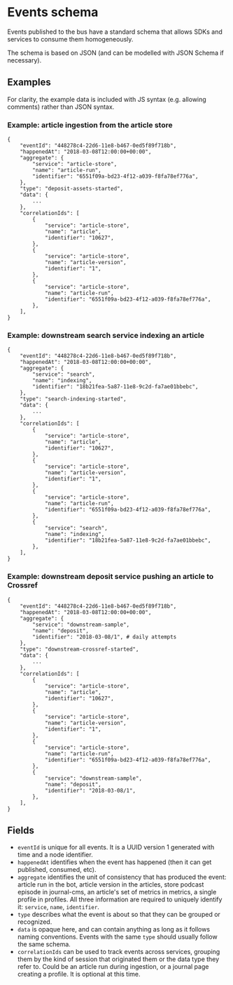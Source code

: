 # Events schema

Events published to the bus have a standard schema that allows SDKs and services to consume them homogeneously.

The schema is based on JSON (and can be modelled with JSON Schema if necessary).

## Examples

For clarity, the example data is included with JS syntax (e.g. allowing comments) rather than JSON syntax.

### Example: article ingestion from the article store

```
{
    "eventId": "448278c4-22d6-11e8-b467-0ed5f89f718b",
    "happenedAt": "2018-03-08T12:00:00+00:00",
    "aggregate": {
        "service": "article-store",
        "name": "article-run",
        "identifier": "6551f09a-bd23-4f12-a039-f8fa78ef776a",
    },
    "type": "deposit-assets-started",
    "data": {
        ... 
    },
    "correlationIds": [
        {
            "service": "article-store",
            "name": "article",
            "identifier": "10627",
        },
        {
            "service": "article-store",
            "name": "article-version",
            "identifier": "1",
        },
        {
            "service": "article-store",
            "name": "article-run",
            "identifier": "6551f09a-bd23-4f12-a039-f8fa78ef776a",
        },
    ],
}
```

### Example: downstream search service indexing an article

```
{
    "eventId": "448278c4-22d6-11e8-b467-0ed5f89f718b",
    "happenedAt": "2018-03-08T12:00:00+00:00",
    "aggregate": {
        "service": "search",
        "name": "indexing",
        "identifier": "18b21fea-5a87-11e8-9c2d-fa7ae01bbebc",
    },
    "type": "search-indexing-started",
    "data": {
        ... 
    },
    "correlationIds": [
        {
            "service": "article-store",
            "name": "article",
            "identifier": "10627",
        },
        {
            "service": "article-store",
            "name": "article-version",
            "identifier": "1",
        },
        {
            "service": "article-store",
            "name": "article-run",
            "identifier": "6551f09a-bd23-4f12-a039-f8fa78ef776a",
        },
        {
            "service": "search",
            "name": "indexing",
            "identifier": "18b21fea-5a87-11e8-9c2d-fa7ae01bbebc",
        },
    ],
}
```

### Example: downstream deposit service pushing an article to Crossref

```
{
    "eventId": "448278c4-22d6-11e8-b467-0ed5f89f718b",
    "happenedAt": "2018-03-08T12:00:00+00:00",
    "aggregate": {
        "service": "downstream-sample",
        "name": "deposit",
        "identifier": "2018-03-08/1", # daily attempts
    },
    "type": "downstream-crossref-started",
    "data": {
        ... 
    },
    "correlationIds": [
        {
            "service": "article-store",
            "name": "article",
            "identifier": "10627",
        },
        {
            "service": "article-store",
            "name": "article-version",
            "identifier": "1",
        },
        {
            "service": "article-store",
            "name": "article-run",
            "identifier": "6551f09a-bd23-4f12-a039-f8fa78ef776a",
        },
        {
            "service": "downstream-sample",
            "name": "deposit",
            "identifier": "2018-03-08/1",
        },
    ],
}
```

## Fields

- `eventId` is unique for all events. It is a UUID version 1 generated with time and a node identifier.
- `happenedAt` identifies when the event has happened (then it can get published, consumed, etc).
- `aggregate` identifies the unit of consistency that has produced the event: article run in the bot, article version in the articles, store podcast episode in journal-cms, an article's set of metrics in metrics, a single profile in profiles. All three information are required to uniquely identify it: `service`, `name`, `identifier`.
- `type` describes what the event is about so that they can be grouped or recognized.
- `data` is opaque here, and can contain anything as long as it follows naming conventions. Events with the same `type` should usually follow the same schema.
- `correlationIds` can be used to track events across services, grouping them by the kind of session that originated them or the data type they refer to. Could be an article run during ingestion, or a journal page creating a profile. It is optional at this time.
